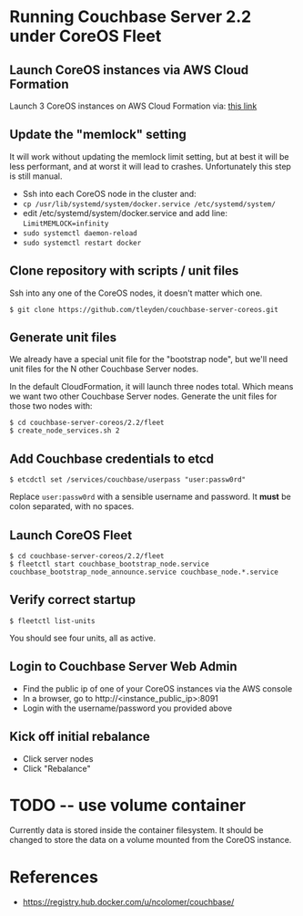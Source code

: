# Running Couchbase Server 2.2 under CoreOS Fleet

## Launch CoreOS instances via AWS Cloud Formation

Launch 3 CoreOS instances on AWS Cloud Formation via: [this link](https://console.aws.amazon.com/cloudformation/home?region=us-east-1#cstack=sn%7ECouchbase-CoreOS%7Cturl%7Ehttp://tleyden-misc.s3.amazonaws.com/couchbase-coreos/coreos-stable-pv.template)

## Update the "memlock" setting

It will work without updating the memlock limit setting, but at best it will be less performant, and at worst it will lead to crashes.  Unfortunately this step is still manual.

* Ssh into each CoreOS node in the cluster and:
 * `cp /usr/lib/systemd/system/docker.service /etc/systemd/system/`
 * edit /etc/systemd/system/docker.service and add line: `LimitMEMLOCK=infinity`
 * `sudo systemctl daemon-reload`
 * `sudo systemctl restart docker`

## Clone repository with scripts / unit files

Ssh into any one of the CoreOS nodes, it doesn't matter which one.

```
$ git clone https://github.com/tleyden/couchbase-server-coreos.git
```

## Generate unit files

We already have a special unit file for the "bootstrap node", but we'll need unit files for the N other Couchbase Server nodes.

In the default CloudFormation, it will launch three nodes total.  Which means we want two other Couchbase Server nodes.  Generate the unit files for those two nodes with:

```
$ cd couchbase-server-coreos/2.2/fleet
$ create_node_services.sh 2
```

## Add Couchbase credentials to etcd

```
$ etcdctl set /services/couchbase/userpass "user:passw0rd"
```

Replace `user:passw0rd` with a sensible username and password.  It **must** be colon separated, with no spaces.

## Launch CoreOS Fleet

```
$ cd couchbase-server-coreos/2.2/fleet
$ fleetctl start couchbase_bootstrap_node.service couchbase_bootstrap_node_announce.service couchbase_node.*.service
```

## Verify correct startup

```
$ fleetctl list-units
```

You should see four units, all as active.

## Login to Couchbase Server Web Admin

* Find the public ip of one of your CoreOS instances via the AWS console
* In a browser, go to http://<instance_public_ip>:8091
* Login with the username/password you provided above

## Kick off initial rebalance

* Click server nodes
* Click "Rebalance"

# TODO -- use volume container

Currently data is stored inside the container filesystem.  It should be changed to store the data on a volume mounted from the CoreOS instance.

# References

* https://registry.hub.docker.com/u/ncolomer/couchbase/
